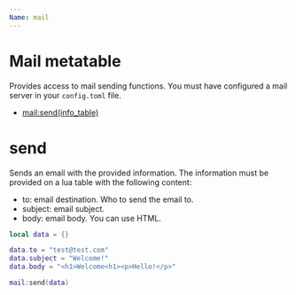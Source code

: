 ```yaml
---
Name: mail
---
```


# Mail metatable

Provides access to mail sending functions. You must have configured a mail server in your `config.toml` file.

- [mail:send(info_table)](#send)

# send

Sends an email with the provided information. The information must be provided on a lua table with the following content:

- to: email destination. Who to send the email to.
- subject: email subject.
- body: email body. You can use HTML.

```lua
local data = {}

data.to = "test@test.com"
data.subject = "Welcome!"
data.body = "<h1>Welcome<h1><p>Hello!</p>"

mail:send(data)
```